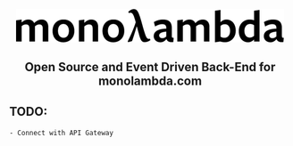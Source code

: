 <p align='center'>
    <img src='./resources/expanded_logo.png' title='monoLambda'/>
</p>
<h2 align='center'>Open Source and Event Driven Back-End for monolambda.com</h2>

## TODO:
    - Connect with API Gateway
